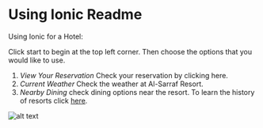 <!DOCTYPE html>
<html>
    <body>
<h1> Using Ionic Readme </h1>

Using Ionic for a Hotel:<div class="0">
Click start to begin at the top left corner. Then choose the options that you would like to use.
1) <i>View Your Reservation</i> Check your reservation by clicking here.
2) <i>Current Weather</i> Check the weather at Al-Sarraf Resort.
3) <i>Nearby Dining</i> check dining options near the resort.
To learn the history of resorts click <a href="https://en.wikipedia.org/wiki/Resort">here</a>.

<img src="https://upload.wikimedia.org/wikipedia/commons/thumb/d/df/Town_and_Country_fh000023.jpg/1200px-Town_and_Country_fh000023.jpg" alt="alt text" title="Resorts" />
</body>
</html>